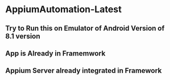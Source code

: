 # AppiumAutomation-Latest

## Try to Run this on Emulator of Android Version of 8.1 version

## App is Already in Framemwork
## Appium Server already integrated in Framework

